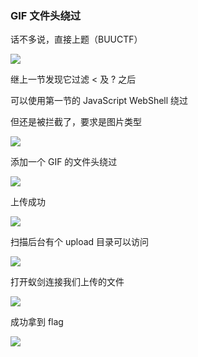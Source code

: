 ### GIF 文件头绕过

话不多说，直接上题（BUUCTF）

![](https://pic1.imgdb.cn/item/681e18d358cb8da5c8e9f9d2.jpg)

继上一节发现它过滤 < 及 ? 之后

可以使用第一节的 JavaScript WebShell 绕过

但还是被拦截了，要求是图片类型

![](https://pic1.imgdb.cn/item/681e1be358cb8da5c8e9fb91.jpg)

添加一个 GIF 的文件头绕过

![](https://pic1.imgdb.cn/item/681e1bf858cb8da5c8e9fb94.jpg)

上传成功

![](https://pic1.imgdb.cn/item/681e1c5658cb8da5c8e9fbbd.jpg)

扫描后台有个 upload 目录可以访问

![](https://pic1.imgdb.cn/item/681e1c6b58cb8da5c8e9fbbe.jpg)

打开蚁剑连接我们上传的文件

![](https://pic1.imgdb.cn/item/681e1c7658cb8da5c8e9fbc1.jpg)

成功拿到 flag

![](https://pic1.imgdb.cn/item/681e1c9158cb8da5c8e9fbce.jpg)